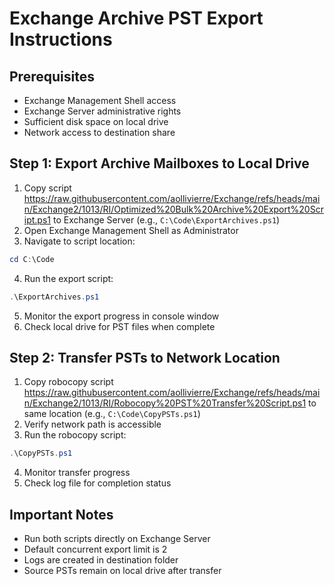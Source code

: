 # Exchange Archive PST Export Instructions

## Prerequisites
- Exchange Management Shell access
- Exchange Server administrative rights
- Sufficient disk space on local drive
- Network access to destination share

## Step 1: Export Archive Mailboxes to Local Drive

1. Copy script https://raw.githubusercontent.com/aollivierre/Exchange/refs/heads/main/Exchange2/1013/RI/Optimized%20Bulk%20Archive%20Export%20Script.ps1 to Exchange Server (e.g., `C:\Code\ExportArchives.ps1`)
2. Open Exchange Management Shell as Administrator
3. Navigate to script location:
```powershell
cd C:\Code
```
4. Run the export script:
```powershell
.\ExportArchives.ps1
```
5. Monitor the export progress in console window
6. Check local drive for PST files when complete

## Step 2: Transfer PSTs to Network Location

1. Copy robocopy script https://raw.githubusercontent.com/aollivierre/Exchange/refs/heads/main/Exchange2/1013/RI/Robocopy%20PST%20Transfer%20Script.ps1 to same location (e.g., `C:\Code\CopyPSTs.ps1`)
2. Verify network path is accessible
3. Run the robocopy script:
```powershell
.\CopyPSTs.ps1
```
4. Monitor transfer progress
5. Check log file for completion status

## Important Notes
- Run both scripts directly on Exchange Server
- Default concurrent export limit is 2
- Logs are created in destination folder
- Source PSTs remain on local drive after transfer